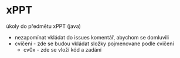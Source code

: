 # xPPT
úkoly do předmětu xPPT (java)

- nezapomínat vkládat do issues komentář, abychom se domluvili
- cvičení - zde se budou vkládat složky pojmenovane podle cvičení
  - cv0x - zde se vloží kód a zadání
